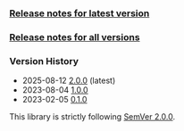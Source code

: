 ### [Release notes for latest version](latest.md)

### [Release notes for all versions](full.md)

### Version History

* 2025-08-12 [2.0.0](2.0.0.md) (latest)
* 2023-08-04 [1.0.0](1.0.0.md)
* 2023-02-05 [0.1.0](0.1.0.md)


This library is strictly following [SemVer 2.0.0](https://semver.org/spec/v2.0.0.html).